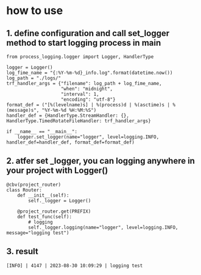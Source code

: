 # how to use
## 1. define configuration and call set_logger method to start logging process in main
```
from process_logging.logger import Logger, HandlerType

logger = Logger()
log_fime_name = "{:%Y-%m-%d}_info.log".format(datetime.now())
log_path = "./logs/"
trf_handler_args = {"filename": log_path + log_fime_name,
                    "when": "midnight",
                    "interval": 1,
                    "encoding": "utf-8"}
format_def = ("[%(levelname)s] | %(process)d | %(asctime)s | %(message)s", "%Y-%m-%d %H:%M:%S")
handler_def = {HandlerType.StreamHandler: {}, HandlerType.TimedRotateFileHandler: trf_handler_args}

if __name__ == "__main__":
    logger.set_logger(name="logger", level=logging.INFO, handler_def=handler_def, format_def=format_def)
```

## 2. atfer set _logger, you can logging anywhere in your project with Logger()
```angular2html
@cbv(project_router)
class Router:
    def __init__(self):
        self._logger = Logger()

    @project_router.get(PREFIX)
    def test_func(self):
        # logging
        self._logger.logging(name="logger", level=logging.INFO, message="logging test")
```

## 3. result
```angular2html
[INFO] | 4147 | 2023-08-30 10:09:29 | logging test
```